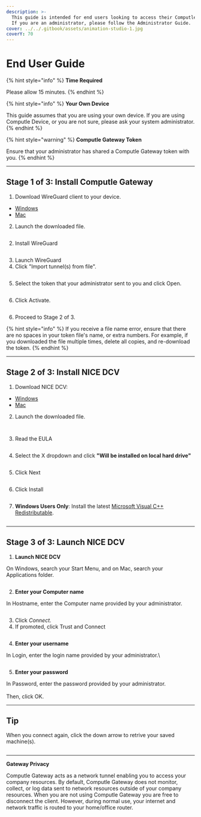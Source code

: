 ```yaml
---
description: >-
  This guide is intended for end users looking to access their Computle Machine.
  If you are an administrator, please follow the Administrator Guide.
cover: ../../.gitbook/assets/animation-studio-1.jpg
coverY: 70
---
```


# End User Guide

{% hint style="info" %}
**Time Required**

Please allow 15 minutes.&#x20;
{% endhint %}

{% hint style="info" %}
**Your Own Device**

This guide assumes that you are using your own device. If you are using Computle Device, or you are not sure, please ask your system administrator.&#x20;
{% endhint %}

{% hint style="warning" %}
**Computle Gateway Token**

Ensure that your administrator has shared a Computle Gateway token with you.&#x20;
{% endhint %}

***

## Stage 1 of 3: Install Computle Gateway

1. Download WireGuard client to your device.

* [Windows](https://download.wireguard.com/windows-client/wireguard-amd64-0.5.3.msi)
* [Mac](https://itunes.apple.com/us/app/wireguard/id1451685025?ls=1\&mt=12)

2. Launch the downloaded file.

<div align="left">

<figure><img src="../../.gitbook/assets/image (1) (1).png" alt=""><figcaption></figcaption></figure>

</div>

2. Install WireGuard

<div align="left">

<figure><img src="../../.gitbook/assets/image (2).png" alt=""><figcaption></figcaption></figure>

</div>

3. Launch WireGuard
4. Click "Import tunnel(s) from file".

<div align="left">

<figure><img src="../../.gitbook/assets/image (3).png" alt=""><figcaption></figcaption></figure>

</div>

5. Select the token that your administrator sent to you and click Open.

<div align="left">

<figure><img src="../../.gitbook/assets/image (4).png" alt=""><figcaption></figcaption></figure>

</div>

6. Click Activate.

<div align="left">

<figure><img src="../../.gitbook/assets/image.png" alt=""><figcaption></figcaption></figure>

</div>

6. Proceed to Stage 2 of 3.

{% hint style="info" %}
If you receive a file name error, ensure that there are no spaces in your token file's name, or extra numbers. For example, if you downloaded the file multiple times, delete all copies, and re-download the token.&#x20;
{% endhint %}

***

## Stage 2 of 3: Install NICE DCV

1. Download NICE DCV:

* [Windows](https://d1uj6qtbmh3dt5.cloudfront.net/nice-dcv-client-Release.msi)
* [Mac](https://d1uj6qtbmh3dt5.cloudfront.net/nice-dcv-viewer.x86\_64.dmg)

2. Launch the downloaded file.

<div align="left">

<figure><img src="../../.gitbook/assets/image (8).png" alt=""><figcaption></figcaption></figure>

</div>

<div align="left">

<figure><img src="../../.gitbook/assets/image (7).png" alt=""><figcaption></figcaption></figure>

</div>

3. Read the EULA&#x20;

<div align="left">

<figure><img src="../../.gitbook/assets/image (10).png" alt=""><figcaption></figcaption></figure>

</div>

4. Select the X dropdown and click **"Will be installed on local hard drive"**

<div align="left">

<figure><img src="../../.gitbook/assets/image (9).png" alt=""><figcaption></figcaption></figure>

</div>

5. Click Next

<div align="left">

<figure><img src="../../.gitbook/assets/image (11).png" alt=""><figcaption></figcaption></figure>

</div>

6. Click Install

<div align="left">

<figure><img src="../../.gitbook/assets/image (12).png" alt=""><figcaption></figcaption></figure>

</div>

7. **Windows Users Only**: Install the latest [Microsoft Visual C++ Redistributable](https://aka.ms/vs/17/release/vc\_redist.x64.exe).

<div align="left">

<figure><img src="../../.gitbook/assets/image (13).png" alt=""><figcaption></figcaption></figure>

</div>

***

## Stage 3 of 3: Launch NICE DCV

1. **Launch NICE DCV**

On Windows, search your Start Menu, and on Mac, search your Applications folder.

<div align="left">

<figure><img src="../../.gitbook/assets/image (14).png" alt=""><figcaption></figcaption></figure>

</div>

2. **Enter your Computer name**

In Hostname, enter the Computer name provided by your administrator.

<div align="left">

<figure><img src="../../.gitbook/assets/image (15).png" alt=""><figcaption></figcaption></figure>

</div>

3. Click _Connect._
4. If promoted, click Trust and Connect

<div align="left">

<figure><img src="../../.gitbook/assets/image (17).png" alt=""><figcaption></figcaption></figure>

</div>

4. **Enter your username**

In Login, enter the login name provided by your administrator.\


<div align="left">

<figure><img src="../../.gitbook/assets/image (18).png" alt=""><figcaption></figcaption></figure>

</div>

5. **Enter your password**

In Password, enter the password provided by your administrator.\
\
Then, click OK.

***

## Tip

When you connect again, click the down arrow to retrive your saved machine(s).

<div align="left">

<figure><img src="../../.gitbook/assets/image (24).png" alt=""><figcaption></figcaption></figure>

</div>

***

**Gateway Privacy**

Computle Gateway acts as a network tunnel enabling you to access your company resources. By default, Computle Gateway does not monitor, collect, or log data sent to network resources outside of your company resources. When you are not using Computle Gateway you are free to disconnect the client. However, during normal use, your internet and network traffic is routed to your home/office router.&#x20;
